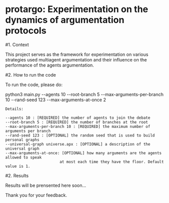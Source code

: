 # protargo: Experimentation on the dynamics of argumentation protocols

#1. Context

This project serves as the framework for experimentation on various strategies used multiagent argumentation 
and their influence on the performance of the agents argumentation. 

#2. How to run the code 

To run the code, please do: 	

 python3 main.py --agents 10 --root-branch 5 --max-arguments-per-branch 10 --rand-seed 123 --max-arguments-at-once 2

	Details:

	--agents 10 : [REQUIRED] the number of agents to join the debate
	--root-branch 5 : [REQUIRED] the number of branches at the root 
	--max-arguments-per-branch 10 : [REQUIRED] the maximum number of arguments per branch
	--rand-seed 123 : [OPTIONAL] the random seed that is used to build personal graphs
	--universal-graph universe.apx : [OPTIONAL] a description of the universal graph
	--max-arguments-at-once: [OPTIONAL] how many arguments are the agents allowed to speak 
							at most each time they have the floor. Default value is 1.

#2. Results

Results will be prensented here soon...

Thank you for your feedback. 